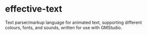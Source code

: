 # effective-text
Text parser/markup language for animated text, supporting different colours, fonts, and sounds, written for use with GMStudio.
